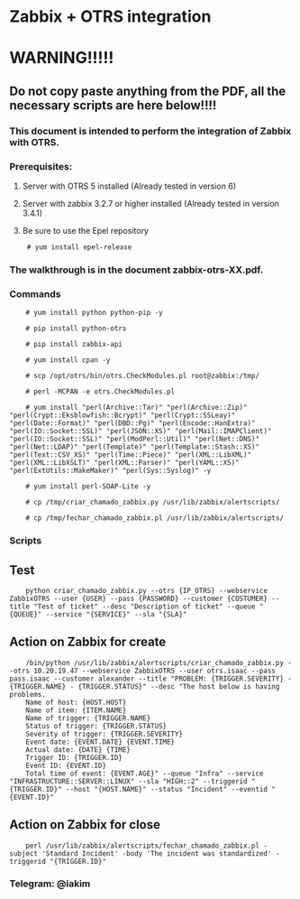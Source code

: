 # Zabbix + OTRS integration

# WARNING!!!!! 
## Do not copy paste anything from the PDF, all the necessary scripts are here below!!!!

### This document is intended to perform the integration of Zabbix with OTRS.

### Prerequisites:

1. Server with OTRS 5 installed (Already tested in version 6)
2. Server with zabbix 3.2.7 or higher installed (Already tested in version 3.4.1)
3. Be sure to use the Epel repository

        # yum install epel-release

### The walkthrough is in the document zabbix-otrs-XX.pdf.

### Commands

        # yum install python python-pip -y

        # pip install python-otrs
        
        # pip install zabbix-api

        # yum install cpan -y

        # scp /opt/otrs/bin/otrs.CheckModules.pl root@zabbix:/tmp/

        # perl -MCPAN -e otrs.CheckModules.pl

        # yum install "perl(Archive::Tar)" "perl(Archive::Zip)" "perl(Crypt::Eksblowfish::Bcrypt)" "perl(Crypt::SSLeay)" "perl(Date::Format)" "perl(DBD::Pg)" "perl(Encode::HanExtra)" "perl(IO::Socket::SSL)" "perl(JSON::XS)" "perl(Mail::IMAPClient)" "perl(IO::Socket::SSL)" "perl(ModPerl::Util)" "perl(Net::DNS)" "perl(Net::LDAP)" "perl(Template)" "perl(Template::Stash::XS)" "perl(Text::CSV_XS)" "perl(Time::Piece)" "perl(XML::LibXML)" "perl(XML::LibXSLT)" "perl(XML::Parser)" "perl(YAML::XS)" "perl(ExtUtils::MakeMaker)" "perl(Sys::Syslog)" -y

        # yum install perl-SOAP-Lite -y

        # cp /tmp/criar_chamado_zabbix.py /usr/lib/zabbix/alertscripts/

        # cp /tmp/fechar_chamado_zabbix.pl /usr/lib/zabbix/alertscripts/

### Scripts

## Test
        python criar_chamado_zabbix.py --otrs {IP_OTRS} --webservice ZabbixOTRS --user {USER} --pass {PASSWORD} --customer {COSTUMER} --title "Test of ticket" --desc "Description of ticket" --queue "{QUEUE}" --service "{SERVICE}" --sla "{SLA}"

## Action on Zabbix for create
        /bin/python /usr/lib/zabbix/alertscripts/criar_chamado_zabbix.py --otrs 10.20.19.47 --webservice ZabbixOTRS --user otrs.isaac --pass pass.isaac --customer alexander --title "PROBLEM: {TRIGGER.SEVERITY} - {TRIGGER.NAME} - {TRIGGER.STATUS}" --desc "The host below is having problems.
        Name of host: {HOST.HOST}
        Name of item: {ITEM.NAME}
        Name of trigger: {TRIGGER.NAME}
        Status of trigger: {TRIGGER.STATUS}
        Severity of trigger: {TRIGGER.SEVERITY}
        Event date: {EVENT.DATE} {EVENT.TIME}
        Actual date: {DATE} {TIME}
        Trigger ID: {TRIGGER.ID}
        Event ID: {EVENT.ID}
        Total time of event: {EVENT.AGE}" --queue "Infra" --service "INFRASTRUCTURE::SERVER::LINUX" --sla "HIGH::2" --triggerid "{TRIGGER.ID}" --host "{HOST.NAME}" --status "Incident" --eventid "{EVENT.ID}"

## Action on Zabbix for close
        perl /usr/lib/zabbix/alertscripts/fechar_chamado_zabbix.pl -subject 'Standard Incident' -body 'The incident was standardized' -triggerid "{TRIGGER.ID}"

### Telegram: @iakim
